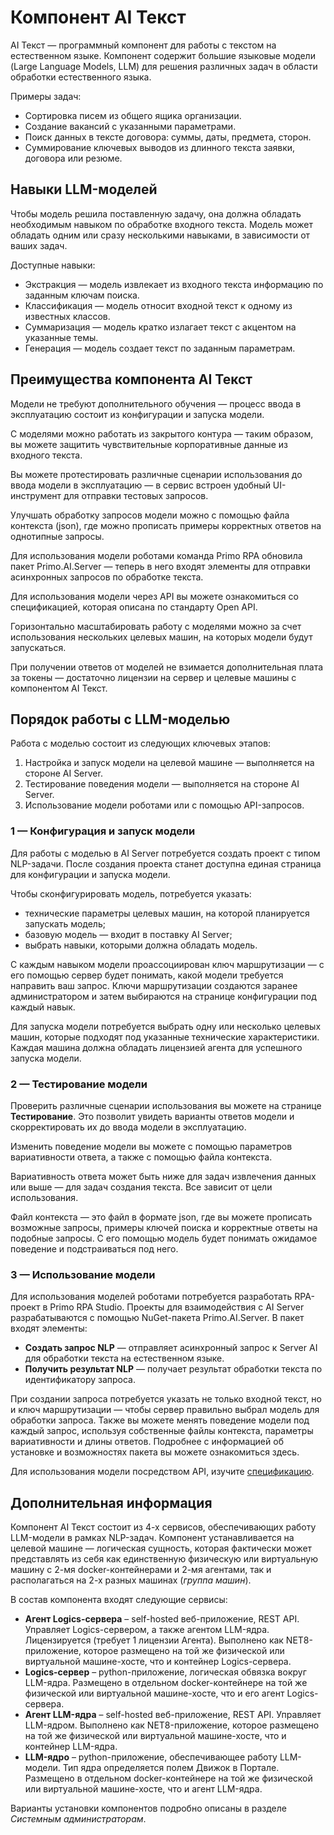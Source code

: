 # Компонент AI Текст

AI Текст — программный компонент для работы с текстом на естественном языке. Компонент содержит большие языковые модели (Large Language Models, LLM) для решения различных задач в области обработки естественного языка. 

Примеры задач:
* Сортировка писем из общего ящика организации.
* Создание вакансий с указанными параметрами.
* Поиск данных в тексте договора: суммы, даты, предмета, сторон.
* Суммирование ключевых выводов из длинного текста заявки, договора или резюме.

## Навыки LLM-моделей

Чтобы модель решила поставленную задачу, она должна обладать необходимым навыком по обработке входного текста. Модель может обладать одним или сразу несколькими навыками, в зависимости от ваших задач.

Доступные навыки:
* Экстракция — модель извлекает из входного текста информацию по заданным ключам поиска.
* Классификация — модель относит входной текст к одному из известных классов.
* Суммаризация — модель кратко излагает текст с акцентом на указанные темы. 
* Генерация — модель создает текст по заданным параметрам.

## Преимущества компонента AI Текст

Модели не требуют дополнительного обучения — процесс ввода в эксплуатацию состоит из конфигурации и запуска модели.

С моделями можно работать из закрытого контура — таким образом, вы можете защитить чувствительные корпоративные данные из входного текста.

Вы можете протестировать различные сценарии использования до ввода модели в эксплуатацию — в сервис встроен удобный UI-инструмент для отправки тестовых запросов.

Улучшать обработку запросов модели можно с помощью файла контекста (json), где можно прописать примеры корректных ответов на однотипные запросы.

Для использования модели роботами команда Primo RPA обновила пакет Primo.AI.Server — теперь в него входят элементы для отправки асинхронных запросов по обработке текста.

Для использования модели через API вы можете ознакомиться со спецификацией, которая описана по стандарту Open API.

Горизонтально масштабировать работу с моделями можно за счет использования нескольких целевых машин, на которых модели будут запускаться.

При получении ответов от моделей не взимается дополнительная плата за токены — достаточно лицензии на сервер и целевые машины с компонентом AI Текст.

## Порядок работы с LLM-моделью

Работа с моделью состоит из следующих ключевых этапов:
1. Настройка и запуск модели на целевой машине — выполняется на стороне AI Server.
2. Тестирование поведения модели — выполняется на стороне AI Server.
3. Использование модели роботами или с помощью API-запросов.

### 1 — Конфигурация и запуск модели

Для работы с моделью в AI Server потребуется создать проект с типом NLP-задачи. После создания проекта станет доступна единая страница для конфигурации и запуска модели.

Чтобы сконфигурировать модель, потребуется указать:
* технические параметры целевых машин, на которой планируется запускать модель;
* базовую модель — входит в поставку AI Server;
* выбрать навыки, которыми должна обладать модель.

С каждым навыком модели проассоциирован ключ маршрутизации — с его помощью сервер будет понимать, какой модели требуется направить ваш запрос. Ключи маршрутизации создаются заранее администратором и затем выбираются на странице конфигурации под каждый навык.

Для запуска модели потребуется выбрать одну или несколько целевых машин, которые подходят под указанные технические характеристики. Каждая машина должна обладать лицензией агента для успешного запуска модели. 

### 2 — Тестирование модели

Проверить различные сценарии использования вы можете на странице **Тестирование**. Это позволит увидеть варианты ответов модели и скорректировать их до ввода модели в эксплуатацию.

Изменить поведение модели вы можете с помощью параметров вариативности ответа, а также с помощью файла контекста. 

Вариативность ответа может быть ниже для задач извлечения данных или выше — для задач создания текста. Все зависит от цели использования.

Файл контекста — это файл в формате json, где вы можете прописать возможные запросы, примеры ключей поиска и корректные ответы на подобные запросы. С его помощью модель будет понимать ожидамое поведение и подстраиваться под него.


### 3 — Использование модели

Для использования моделей роботами потребуется разработать RPA-проект в Primo RPA Studio. Проекты для взаимодействия с AI Server разрабатываются с помощью NuGet-пакета Primo.AI.Server. В пакет входят элементы:
* **Создать запрос NLP** — отправляет асинхронный запрос к Server AI для обработки текста на естественном языке.
* **Получить результат NLP** — получает результат обработки текста по идентификатору запроса.

При создании запроса потребуется указать не только входной текст, но и ключ маршрутизации — чтобы сервер правильно выбрал модель для обработки запроса. Также вы можете менять поведение модели под каждый запрос, используя собственные файлы контекста, параметры вариативности и длины ответов. Подробнее с информацией об установке и возможностях пакета вы можете ознакомиться здесь.

Для использования модели посредством API, изучите [спецификацию](https://disk.primo-rpa.ru/index.php/s/t9BHBjR6PP06Yax?path=%2FRelease%2FAI%20Server%2Fapi).

## Дополнительная информация

Компонент AI Текст состоит из 4-х сервисов, обеспечивающих работу LLM-модели в рамках NLP-задач. Компонент устанавливается на целевой машине — логическая сущность, которая фактически может представлять из себя как единственную физическую или виртуальную машину с 2-мя docker-контейнерами и 2-мя агентами, так и располагаться на 2-х разных машинах (*группа машин*). 

В состав компонента входят следующие сервисы:
* **Агент Logics-сервера** – self-hosted веб-приложение, REST API. Управляет Logics-сервером, а также агентом LLM-ядра. Лицензируется (требует 1 лицензии Агента). Выполнено как NET8-приложение, которое размещено на той же физической или виртуальной машине-хосте, что и контейнер Logics-сервера.
* **Logics-сервер** – python-приложение, логическая обвязка вокруг LLM-ядра. Размещено в отдельном docker-контейнере на той же физической или виртуальной машине-хосте, что и его агент Logics-сервера.
* **Агент LLM-ядра** – self-hosted веб-приложение, REST API. Управляет LLM-ядром. Выполнено как NET8-приложение, которое размещено на той же физической или виртуальной машине-хосте, что и контейнер LLM-ядра.
* **LLM-ядро** – python-приложение, обеспечивающее работу LLM-модели. Тип ядра определяется полем Движок в Портале. Размещено в отдельном docker-контейнере на той же физической или виртуальной машине-хосте, что и агент LLM-ядра.

Варианты установки компонентов подробно описаны в разделе *Системным администраторам*.





